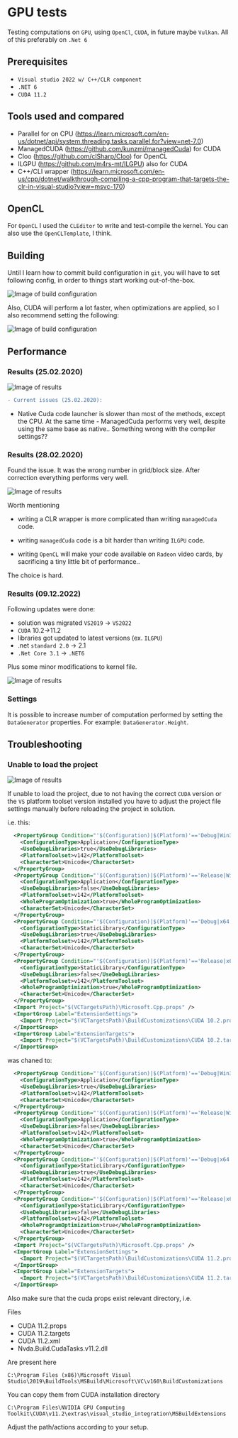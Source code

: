 # GPU tests

Testing computations on `GPU`, using `OpenCl`, `CUDA`, in future maybe `Vulkan`. All of this preferably on `.Net 6`

## Prerequisites

* `Visual studio 2022 w/ C++/CLR component`
* `.NET 6`
* `CUDA 11.2`

## Tools used and compared

* Parallel for on CPU (https://learn.microsoft.com/en-us/dotnet/api/system.threading.tasks.parallel.for?view=net-7.0)
* ManagedCUDA (https://github.com/kunzmi/managedCuda) for CUDA
* Cloo (https://github.com/clSharp/Cloo) for OpenCL
* ILGPU (https://github.com/m4rs-mt/ILGPU) also for CUDA
* C++/CLI wrapper (https://learn.microsoft.com/en-us/cpp/dotnet/walkthrough-compiling-a-cpp-program-that-targets-the-clr-in-visual-studio?view=msvc-170)


## OpenCL

For `OpenCL` I used the `CLEditor` to write and test-compile the kernel. You can also use the `OpenCLTemplate`, I think.

## Building

Until I learn how to commit build configuration in `git`, you will have to set following config, in order to things start working out-of-the-box.

![Image of build configuration](buildConfig.png)

Also, CUDA will perform a lot faster, when optimizations are applied, so I also recommend setting the following:

![Image of build configuration](buildConfig2.png)

## Performance

### Results (25.02.2020)

![Image of results](results.png)

```diff
- Current issues (25.02.2020):
```

* Native Cuda code launcher is slower than most of the methods, except the CPU. At the same time - ManagedCuda performs very well, despite using the same base as native.. Something wrong with the compiler settings??

### Results (28.02.2020)

Found the issue. It was the wrong number in grid/block size. After correction everything performs very well.

![Image of results](resultsNew.png)

Worth mentioning

* writing a CLR wrapper is more complicated than writing `managedCuda` code.

* writing `managedCuda` code is a bit harder than writing `ILGPU` code.

* writing `OpenCL` will make your code available on `Radeon` video cards, by sacrificing a tiny little bit of performance..

The choice is hard. 

### Results (09.12.2022)

Following updates were done:

* solution was migrated `VS2019` -> `VS2022`
* `CUDA` 10.2->11.2
* libraries got updated to latest versions (ex. `ILGPU`)
* .net `standard 2.0` -> 2.1
* `.Net Core 3.1` -> `.NET6`

Plus some minor modifications to kernel file.

![Image of results](results09122022.png)

### Settings

It is possible to increase number of computation performed by setting the `DataGenerator` properties. For example: `DataGenerator.Height`.

## Troubleshooting

### Unable to load the project

![Image of results](unloaded.png)

If unable to load the project, due to not having the correct `CUDA` version or the `VS` platform toolset version installed you have to adjust the project file settings manually before reloading the project in solution.

i.e. this:

```xml
  <PropertyGroup Condition="'$(Configuration)|$(Platform)'=='Debug|Win32'" Label="Configuration">
    <ConfigurationType>Application</ConfigurationType>
    <UseDebugLibraries>true</UseDebugLibraries>
    <PlatformToolset>v142</PlatformToolset>
    <CharacterSet>Unicode</CharacterSet>
  </PropertyGroup>
  <PropertyGroup Condition="'$(Configuration)|$(Platform)'=='Release|Win32'" Label="Configuration">
    <ConfigurationType>Application</ConfigurationType>
    <UseDebugLibraries>false</UseDebugLibraries>
    <PlatformToolset>v142</PlatformToolset>
    <WholeProgramOptimization>true</WholeProgramOptimization>
    <CharacterSet>Unicode</CharacterSet>
  </PropertyGroup>
  <PropertyGroup Condition="'$(Configuration)|$(Platform)'=='Debug|x64'" Label="Configuration">
    <ConfigurationType>StaticLibrary</ConfigurationType>
    <UseDebugLibraries>true</UseDebugLibraries>
    <PlatformToolset>v142</PlatformToolset>
    <CharacterSet>Unicode</CharacterSet>
  </PropertyGroup>
  <PropertyGroup Condition="'$(Configuration)|$(Platform)'=='Release|x64'" Label="Configuration">
    <ConfigurationType>StaticLibrary</ConfigurationType>
    <UseDebugLibraries>false</UseDebugLibraries>
    <PlatformToolset>v142</PlatformToolset>
    <WholeProgramOptimization>true</WholeProgramOptimization>
    <CharacterSet>Unicode</CharacterSet>
  </PropertyGroup>
  <Import Project="$(VCTargetsPath)\Microsoft.Cpp.props" />
  <ImportGroup Label="ExtensionSettings">
    <Import Project="$(VCTargetsPath)\BuildCustomizations\CUDA 10.2.props" />
  </ImportGroup>
  <ImportGroup Label="ExtensionTargets">
    <Import Project="$(VCTargetsPath)\BuildCustomizations\CUDA 10.2.targets" />
  </ImportGroup>
```

was chaned to:

```xml
  <PropertyGroup Condition="'$(Configuration)|$(Platform)'=='Debug|Win32'" Label="Configuration">
    <ConfigurationType>Application</ConfigurationType>
    <UseDebugLibraries>true</UseDebugLibraries>
    <PlatformToolset>v142</PlatformToolset>
    <CharacterSet>Unicode</CharacterSet>
  </PropertyGroup>
  <PropertyGroup Condition="'$(Configuration)|$(Platform)'=='Release|Win32'" Label="Configuration">
    <ConfigurationType>Application</ConfigurationType>
    <UseDebugLibraries>false</UseDebugLibraries>
    <PlatformToolset>v142</PlatformToolset>
    <WholeProgramOptimization>true</WholeProgramOptimization>
    <CharacterSet>Unicode</CharacterSet>
  </PropertyGroup>
  <PropertyGroup Condition="'$(Configuration)|$(Platform)'=='Debug|x64'" Label="Configuration">
    <ConfigurationType>StaticLibrary</ConfigurationType>
    <UseDebugLibraries>true</UseDebugLibraries>
    <PlatformToolset>v142</PlatformToolset>
    <CharacterSet>Unicode</CharacterSet>
  </PropertyGroup>
  <PropertyGroup Condition="'$(Configuration)|$(Platform)'=='Release|x64'" Label="Configuration">
    <ConfigurationType>StaticLibrary</ConfigurationType>
    <UseDebugLibraries>false</UseDebugLibraries>
    <PlatformToolset>v142</PlatformToolset>
    <WholeProgramOptimization>true</WholeProgramOptimization>
    <CharacterSet>Unicode</CharacterSet>
  </PropertyGroup>
  <Import Project="$(VCTargetsPath)\Microsoft.Cpp.props" />
  <ImportGroup Label="ExtensionSettings">
    <Import Project="$(VCTargetsPath)\BuildCustomizations\CUDA 11.2.props" />
  </ImportGroup>
  <ImportGroup Label="ExtensionTargets">
    <Import Project="$(VCTargetsPath)\BuildCustomizations\CUDA 11.2.targets" />
  </ImportGroup>
```

Also make sure that the cuda props exist relevant directory, i.e.

Files

* CUDA 11.2.props
* CUDA 11.2.targets
* CUDA 11.2.xml
* Nvda.Build.CudaTasks.v11.2.dll

Are present here

`C:\Program Files (x86)\Microsoft Visual Studio\2019\BuildTools\MSBuild\Microsoft\VC\v160\BuildCustomizations`

You can copy them from CUDA installation directory

`C:\Program Files\NVIDIA GPU Computing Toolkit\CUDA\v11.2\extras\visual_studio_integration\MSBuildExtensions`

Adjust the path/actions according to your setup.




